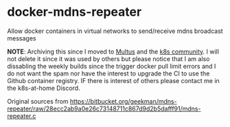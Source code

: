 # docker-mdns-repeater
Allow docker containers in virtual networks to send/receive mdns broadcast messages

**NOTE**: Archiving this since I moved to [Multus](https://github.com/k8s-at-home/charts/tree/master/charts/stable/multus) and the
[k8s community](https://github.com/k8s-at-home). I will not delete it since it was used by others
but please notice that I am also dissabling the weekly builds since the trigger docker pull limit errors and I do not want the spam nor have the
interest to upgrade the CI to use the Github container registry. IF there is interest of others please contact me in the k8s-at-home Discord.

Original sources from https://bitbucket.org/geekman/mdns-repeater/raw/28ecc2ab9a0e26c73148711c867d9d2b5dafff91/mdns-repeater.c
